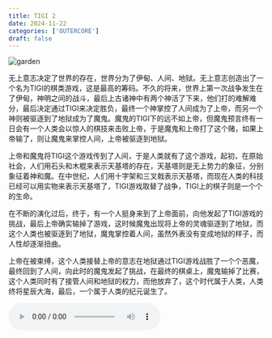 ```yaml
---
title: TIGI 2
date: 2024-11-22
categories: ['OUTERCORE']
draft: false
---
```


​	<img src="/images/Hieronymus bosch garden.jpg" alt="garden" class="img-responsive">

​	无上意志决定了世界的存在，世界分为了伊甸、人间、地狱。无上意志创造出了一个名为TIGI的棋类游戏，这是最高的筹码。不久的将来，世界上第一次战争发生在了伊甸，神明之间的战斗，最后上古诸神中有两个神活了下来，他们打的难解难分，最后决定通过TIGI来决定胜负，最终一个神掌控了人间成为了上帝，而另一个神则被驱逐到了地狱成为了魔鬼。魔鬼的TIGI下的远不如上帝，但魔鬼预言终有一日会有一个人类会以惊人的棋技来击败上帝，于是魔鬼和上帝打了这个赌，如果上帝输了，则让魔鬼来掌控人间，上帝被驱逐到地狱。

​	上帝和魔鬼将TIGI这个游戏传到了人间，于是人类就有了这个游戏，起初，在原始社会，人们用石头和木棍来表示天基塔的存在，天基塔则是无上势力的象征，分别象征着神和魔。在中世纪，人们用十字架和三叉戟表示天基塔，而现在人类的科技已经可以用实物来表示天基塔了，TIGI游戏取替了战争，TIGI上的棋子则是一个个的生命。

​	在不断的演化过后，终于，有一个人挺身来到了上帝面前，向他发起了TIGI游戏的挑战，最后上帝确实输掉了游戏，这时候魔鬼出现将上帝的灵魂驱逐到了地狱，而这个人类也被驱逐到了地狱，魔鬼掌控着人间，虽然外表没有变成地狱的样子，而人性却逐渐扭曲。

​	上帝在被束缚，这个人类接替上帝的意志在地狱通过TIGI游戏战胜了一个个恶魔，最终回到了人间，向此时的魔鬼发起了挑战，在最终的棋桌上，魔鬼输掉了比赛，这个人类同时有了接管人间和地狱的权力，而他放弃了，这个时代属于人类，人类终将星辰大海，最后，一个属于人类的纪元诞生了。

<audio controls autoplay>
  <source src="/audios/Hieronymus Bosch Butt Music.mp3" type="audio/mpeg">
  Your browser does not support the audio tag.
</audio>
